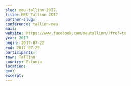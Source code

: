 ```yaml
---
slug: meu-tallinn-2017
title: MEU Tallinn 2017
partner-slug: 
conference: tallinn-meu
mail:
website: https://www.facebook.com/meutallinn/?fref=ts
year: 2017
begin: 2017-07-22
end: 2017-07-29
participants:
town: Tallinn
country: Estonia
location:
geo:
excerpt:
---
```

